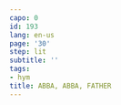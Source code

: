 ```yaml
---
capo: 0
id: 193
lang: en-us
page: '30'
step: lit
subtitle: ''
tags:
- hym
title: ABBA, ABBA, FATHER
---
```

